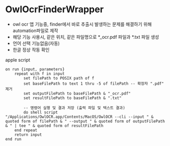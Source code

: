 # OwlOcrFinderWrapper
- owl ocr 앱 기능중, finder에서 바로 추출시 발생하는 문제를 해결하기 위해 automation파일로 제작
- 해당 기능 사용시, 같은 위치, 같은 파일명으로 *_ocr.pdf 파일과 *.txt 파일 생성
- 언어 선택 기능없음(자동)
- 한글 정상 작동 확인

apple script
```applescript
on run {input, parameters}
    repeat with f in input
        set filePath to POSIX path of f
        set baseFilePath to text 1 thru -5 of filePath -- 확장자 ".pdf" 제거
        set outputFilePath to baseFilePath & "_ocr.pdf"
        set resultFilePath to baseFilePath & ".txt"
        
        -- 명령어 실행 및 결과 저장 (출력 파일 및 텍스트 결과)
        do shell script "/Applications/OwlOCR.app/Contents/MacOS/OwlOCR --cli --input " & quoted form of filePath & " --output " & quoted form of outputFilePath & " | tee " & quoted form of resultFilePath
    end repeat
    return input
end run
```
